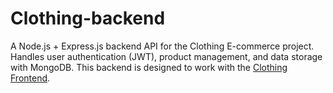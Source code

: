 # Clothing-backend
A Node.js + Express.js backend API for the Clothing E-commerce project.   Handles user authentication (JWT), product management, and data storage with MongoDB.   This backend is designed to work with the [Clothing Frontend](https://github.com/&lt;your-username>/clothing-frontend).
